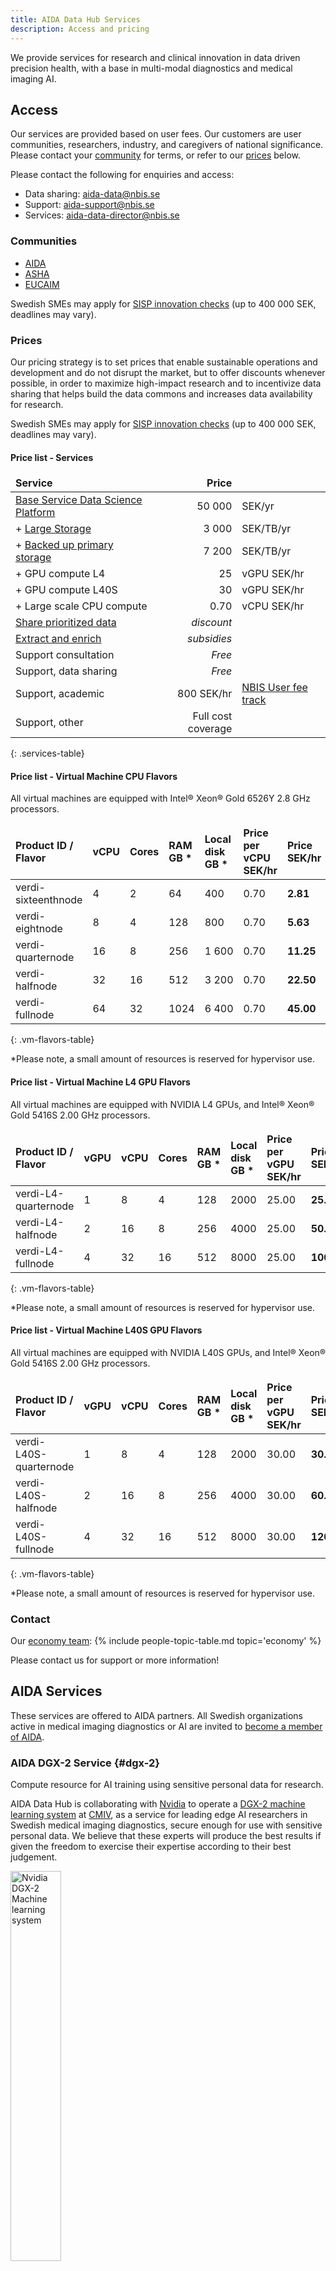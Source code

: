 ```yaml
---
title: AIDA Data Hub Services
description: Access and pricing
---
```

We provide services for research and clinical innovation in data driven precision health, with a base in multi-modal diagnostics and medical imaging AI.

## Access
Our services are provided based on user fees. Our customers are user communities,
researchers, industry, and caregivers of national significance.
Please contact your [community](#communities) for terms, or refer to our [prices](#prices) below.

Please contact the following for enquiries and access:
* Data sharing: [aida-data@nbis.se](mailto:aida-data@nbis.se)
* Support: [aida-support@nbis.se](mailto:aida-support@nbis.se)
* Services: [aida-data-director@nbis.se](mailto:aida-data-director@nbis.se)

### Communities

* [AIDA](https://medtech4health.se/aida-en)
* [ASHA](https://www.vinnova.se/p/anvanda-standardiserade-halsodata-som-accelerator-for-att-starka-innovation-och-framtidens-halso--och-sjukvard/)
* [EUCAIM](https://cancerimage.eu/)

Swedish SMEs may apply for [SISP innovation checks](https://www.sisp.se/innovationscheckar) (up to 400 000 SEK, deadlines may vary).

### Prices
Our pricing strategy is to set prices that enable sustainable operations and
development and do not disrupt the market, but to offer discounts whenever
possible, in order to maximize high-impact research and to incentivize data
sharing that helps build the data commons and increases data availability for
research.

Swedish SMEs may apply for [SISP innovation checks](https://www.sisp.se/innovationscheckar) (up to 400 000 SEK, deadlines may vary).

<style>
.main-content table.services-table,
.main-content table.services-table thead,
.main-content table.services-table tbody,
.main-content table.services-table tr,
.main-content table.services-table th,
.main-content table.services-table td
{
   border: none;
   text-align: left;
}
.main-content table.services-table {
  margin-bottom: 2rem; /* or 1.5em, or whatever fits your rhythm */
}
</style>

#### Price list - Services

| Service                                                                      | Price              |             |
|:-----------------------------------------------------------------------------|-------------------:|:------------|
| [Base Service Data Science Platform](../data-science-platform/#base-service) | 50 000             | SEK/yr      |
| + [Large Storage](../data-science-platform/#sd-large-storage)                | 3 000              | SEK/TB/yr   | 
| + [Backed up primary storage](../data-science-platform/#sd-primary-storage)  | 7 200              | SEK/TB/yr   |
| + GPU compute L4                                                             | 25                 | vGPU SEK/hr |
| + GPU compute L40S                                                           | 30                 | vGPU SEK/hr |
| + Large scale CPU compute                                                    | 0.70               | vCPU SEK/hr |
| [Share prioritized data](../services/data-sharing/)                          | *discount*         |
| [Extract and enrich](../services/extract-enrich/)                            | *subsidies*        |
| Support consultation                                                         | *Free*             |
| Support, data sharing                                                        | *Free*             |
| Support, academic                                                            | 800 SEK/hr         | [NBIS User fee track](https://nbis.se/services/bioinformatics)
| Support, other                                                               | Full cost coverage |
{: .services-table}


#### Price list - Virtual Machine CPU Flavors
All virtual machines are equipped with Intel® Xeon® Gold 6526Y 2.8 GHz processors.


| Product ID / Flavor | vCPU | Cores | RAM GB * | Local disk GB * | Price per vCPU SEK/hr | Price SEK/hr |
|---------------------|------|-------|----------|-----------------|-----------------------|--------------|
| verdi-sixteenthnode | 4    | 2     | 64       | 400             | 0.70                  | **2.81**     |
| verdi-eightnode     | 8    | 4     | 128      | 800             | 0.70                  | **5.63**     |
| verdi-quarternode   | 16   | 8     | 256      | 1 600           | 0.70                  | **11.25**    | 
| verdi-halfnode      | 32   | 16    | 512      | 3 200           | 0.70                  | **22.50**    | 
| verdi-fullnode      | 64   | 32    | 1024     | 6 400           | 0.70                  | **45.00**    | 
{: .vm-flavors-table}

*Please note, a small amount of resources is reserved for hypervisor use.


#### Price list - Virtual Machine L4 GPU Flavors
All virtual machines are equipped with NVIDIA L4 GPUs, and Intel® Xeon® Gold 5416S 2.00 GHz processors.

| Product ID / Flavor | vGPU | vCPU | Cores | RAM GB * | Local disk GB * | Price per vGPU SEK/hr | Price SEK/hr |
|---------------------|------|------|-------|----------|-----------------|-----------------------|--------------|
| verdi-L4-quarternode| 1    | 8    | 4     | 128      | 2000            | 25.00                 | **25.00**    |
| verdi-L4-halfnode   | 2    | 16   | 8     | 256      | 4000            | 25.00                 | **50.00**    |
| verdi-L4-fullnode   | 4    | 32   | 16    | 512      | 8000            | 25.00                 | **100.00**   |
{: .vm-flavors-table}

*Please note, a small amount of resources is reserved for hypervisor use.

#### Price list - Virtual Machine L40S GPU Flavors
All virtual machines are equipped with NVIDIA L40S GPUs, and Intel® Xeon® Gold 5416S 2.00 GHz processors.


<style>
.main-content table.vm-flavors-table thead, th
{
   border: none;
   text-align: left;
}
</style>

| Product ID / Flavor | vGPU | vCPU | Cores | RAM GB * | Local disk GB * | Price per vGPU SEK/hr | Price SEK/hr |
|---------------------|------|------|-------|----------|-----------------|-----------------------|--------------|
| verdi-L40S-quarternode| 1    | 8    | 4     | 128    | 2000            | 30.00                 | **30.00**    |
| verdi-L40S-halfnode   | 2    | 16   | 8     | 256    | 4000            | 30.00                 | **60.00**    |
| verdi-L40S-fullnode   | 4    | 32   | 16    | 512    | 8000            | 30.00                 | **120.00**   |
{: .vm-flavors-table}

*Please note, a small amount of resources is reserved for hypervisor use.

### Contact
Our [economy team](../people#economy):
{% include people-topic-table.md topic='economy' %}

Please contact us for support or more information!

## AIDA Services
These services are offered to AIDA partners. All Swedish organizations active in
medical imaging diagnostics or AI are invited to [become a member of AIDA](/about/engagements/aida#join).

### AIDA DGX-2 Service {#dgx-2}
Compute resource for AI training using sensitive personal data for research.

AIDA Data Hub is collaborating with [Nvidia](https://nvidia.com) to operate a
[DGX-2 machine learning system](https://www.nvidia.com/en-us/data-center/dgx-2/)
at [CMIV](https://liu.se/cmiv), as a service for leading edge AI researchers in
Swedish medical imaging diagnostics, secure enough for use with sensitive
personal data. We believe that these experts will produce the best results if
given the freedom to exercise their expertise according to their best judgement.

<img alt="Nvidia DGX-2 Machine learning system" src="/assets/images/dgx-2.png" width="40%" class="right"/>

The service was established in a phased approach, opening for research use
immediately on its delivery day of 2020-03-05, and from then on adding further
features, stability, and guarantees in stages. The final step to full production
was taken on 2020-11-09, when it was approved for use with sensitive personal data.

The service is set up to conform with [Linköping University](https:/liu.se/)
information security guidelines for systems intended for processing information
of extreme confidentiality, in collaboration with Linköping University Data
Protection Officers. System security was validated using international
penetration testing expertise.

Service is offered to AIDA partners, in compute projects, based on
[Data Processing Agreements](https://docs.google.com/document/d/1sGc8K7Q3sTTwCIYPhmvA8GHN0gb8cic1km8wwXuvWbI/edit#),
or [Service Agreements](https://drive.google.com/file/d/12AOYf8boZoOu5HUXaXPjQd641tMprzdz/view)
for anonymous data. Project members get full access to private project VMs and
persistent storage through personal VPN accounts, and use secure SSH pubkeys to
SSH to VMs and SFTP to storage. Outgoing connections are limited and approved
based on feasibility, where IP:PORT is easiest, and distributed services over
CDN are harder. Storage/VMs are granted based on availability
(cf [booking sheet](https://docs.google.com/spreadsheets/d/1wA7H3Uh53ADVYptiQWXROnMD67HvPOAwSvW20EnzlFM/edit#gid=254337069)).
Projects work with own private data. AIDA Data Hub [Datasets](/datasets) are
pre-mounted on request. Projects cannot access resources belonging to other
projects.

VMs run latest v4.x Nvidia DGX OS, have multiple Nvidia V100 GPUs on PCI
passthrough, and mount project storage over 10Gbit connection with FSC to local
NVMe raid.

More information on the [AIDA internal wiki](#wiki)
[DGX-2 page](https://scilifelab.atlassian.net/wiki/spaces/aida/pages/1235189793/AIDA+DGX-2+Service).

### AIDA Nextcloud {#nextcloud}
<img alt="AIDA nextcloud" src="/assets/icons/aida-icon.png" width="20%" class="right" style="margin-top: -2ex;"/>

AIDA Data hub uses [nextcloud.aida.scilifelab.se](https://nextcloud.aida.scilifelab.se)
to allow AIDA Partners to share anonymous research data with the world. Offered
in collaboration with the [SciLifeLab](https://scilifelab.se)
[Data Center](https://scilifelab.se/data).

For sharing non-anonymous data, please see the [AIDA DGX-2 Service](#dgx-2) above.

More information on the [AIDA internal wiki](#wiki)
[Nexcloud page](https://scilifelab.atlassian.net/wiki/spaces/aida/pages/1239678997/Nextcloud).

#### Sharing large amounts of data
We recommend using the nextcloud client, or [rclone.org](https://rclone.org) with the WebDAV interface.
Always use the latest version. Both nextcloud and rclone develop fast.

AIDA users can access their data through their WebDAV url, on the form:

`https://nextcloud.aida.scilifelab.se/remote.php/dav/files/USERNAME/`

For share links, use the url:

`https://nextcloud.aida.scilifelab.se/public.php/webdav`

The `USERNAME` is then the last part of the link, i.e:

`https://nextcloud.aida.scilifelab.se/s/USERNAME`

[Example using rclone](https://docs.datahub.aida.scilifelab.se/data/download-dataset/)

### AIDA PACS {#pacs}
<img alt="Picture Archive and Communication System" src="/assets/images/pacs.png" width="30%" class="right" style="margin-top: -2ex; transform: scaleX(-1);"/>

AIDA offers access to a cloud-based production grade
Picture Archive and Communication System (PACS) with both a desktop client (Windows) and a web client for viewing and interacting
with image data. The AIDA PACS can be used by AIDA Partners to explore different
integration opportunities, annotate data and perform reader studies. Please reach
out to [AIDA](mailto:aida@nbis.se) for access and further information.
Provided by AIDA.

### AIDA Wiki {#wiki}
AIDA uses an [AIDA Confluence space](https://scilifelab.atlassian.net/wiki/spaces/aida)
as an internal wiki, for documentation and internal materials. Offered in
collaboration with [SciLifeLab](https://scilifelab.se).

AIDA partners get accounts
[on request](mailto:aida@nbis.se?subject=New%20AIDA%20wiki%20account%3F&body=Hi!%0D%0A%0D%0ACan%20I%20please%20have%20an%20AIDA%20wiki%20account%3F%0D%0A%0D%0AName%3A%20...%0D%0AAffiliation%3A%20...%0D%0AEmail%3A%20...%20(cc%20here)%0D%0A%0D%0A%2FMY_NAME).
Click the link, or remember to provide name, affiliation and email address
in your request!

### AIDA GitHub {#github}
AIDA uses an [AIDA Team](https://github.com/orgs/NBISweden/teams/aida/) in the
[SciLifeLab](https://scilifelab.se) [Bioinformatics Platform](https://nbis.se)
(NBIS) GitHub account to facilitate code sharing and co-development in AIDA.
Members can create public or private repos to admin themselves, and easily share
with AIDA, NBIS, invited external parties, nobody, or the world.

Examples of AIDA-internal repositories include training materials from AIDA coding
workshops, and PACS integration examples in pathology and radiology. Because of
size limitations, Some large
[AI training data](https://nextcloud.aida.scilifelab.se/apps/files/?dir=/AIDA/Training%20materials&fileid=31886)
from AIDA coding workshops are made available on [AIDA nextcloud](#nextcloud)
instead.

More information on the [AIDA internal wiki](#wiki)
[Nexcloud page](https://scilifelab.atlassian.net/wiki/spaces/aida/pages/1239678997/Nextcloud).

### AIDA Slack {#slack}
The primary channel to all-to-all support and discussion in AIDA.
AIDA uses [SciLifeLab](https://scilifelab.se) [Bioinformatics Platform](https://nbis.se)
(NBIS) Slack:

* [#aida-dgx2](https://nbisweden.slack.com/archives/C01S39EQ9S9): AIDA DGX-2 chat - Tech support and general discussion on the AIDA DGX-2 service!
* [#aida-announce](https://nbisweden.slack.com/archives/C01S6HPGYAX): AIDA Announcements - Progress in medical imaging diagnostics AI!
* [#aida-general](https://nbisweden.slack.com/archives/C01S6HASR5Z): AIDA General chat - Everything AI in medical imaging diagnostics!

More information on the [AIDA internal wiki](#wiki)
[Chat page](https://scilifelab.atlassian.net/wiki/spaces/aida/pages/1239285826/Chat).
